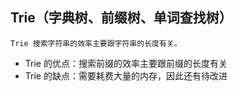 ## Trie（字典树、前缀树、单词查找树）
```Trie 搜索字符串的效率主要跟字符串的长度有关。```

- Trie 的优点：搜索前缀的效率主要跟前缀的长度有关
- Trie 的缺点：需要耗费大量的内存，因此还有待改进